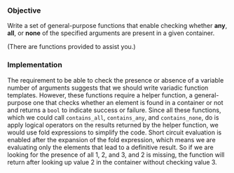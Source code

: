 ### Objective

Write a set of general-purpose functions that enable checking whether **any**, **all**, or **none** of the specified arguments are present in a given container.

(There are functions provided to assist you.)

### Implementation

The requirement to be able to check the presence or absence of a variable number of arguments suggests that we should write variadic function templates. However, these functions require a helper function, a general-purpose one that checks whether an element is found in a container or not and returns a `bool` to indicate success or failure. Since all these functions, which we could call `contains_all`, `contains_any`, and `contains_none`, do is apply logical operators on the results returned by the helper function, we would use fold expressions to simplify the code. Short circuit evaluation is enabled after the expansion of the fold expression, which means we are evaluating only the elements that lead to a definitive result. So if we are looking for the presence of all 1, 2, and 3, and 2 is missing, the function will return after looking up value 2 in the container without checking value 3.

